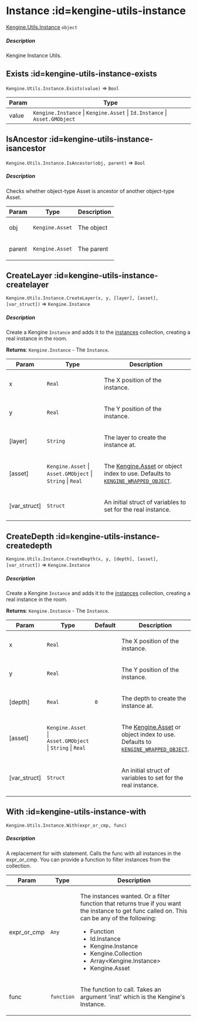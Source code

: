 # Instance  :id=kengine-utils-instance

[Kengine.Utils.Instance](Kengine.Utils.Instance) <code>object</code>
<!-- tabs:start -->


##### **Description**

Kengine Instance Utils.


<!-- tabs:end -->

## Exists  :id=kengine-utils-instance-exists

`Kengine.Utils.Instance.Exists(value)` ⇒ <code>Bool</code>
<!-- tabs:start -->



| Param | Type |
| --- | --- |
| value | <code>Kengine.Instance</code> \| <code>Kengine.Asset</code> \| <code>Id.Instance</code> \| <code>Asset.GMObject</code> | 

<!-- tabs:end -->

## IsAncestor  :id=kengine-utils-instance-isancestor

`Kengine.Utils.Instance.IsAncestor(obj, parent)` ⇒ <code>Bool</code>
<!-- tabs:start -->


##### **Description**

Checks whether object-type Asset is ancestor of another object-type Asset.



| Param | Type | Description |
| --- | --- | --- |
| obj | <code>Kengine.Asset</code> | <p>The object</p> |
| parent | <code>Kengine.Asset</code> | <p>The parent</p> |

<!-- tabs:end -->

## CreateLayer  :id=kengine-utils-instance-createlayer

`Kengine.Utils.Instance.CreateLayer(x, y, [layer], [asset], [var_struct])` ⇒ <code>Kengine.Instance</code>
<!-- tabs:start -->


##### **Description**

Create a Kengine <code>Instance</code> and adds it to the [instances](Kengine?id=kengine.instances) collection, creating a real instance in the room.


**Returns**: <code>Kengine.Instance</code> - The <code>Instance</code>.  

| Param | Type | Description |
| --- | --- | --- |
| x | <code>Real</code> | <p>The X position of the instance.</p> |
| y | <code>Real</code> | <p>The Y position of the instance.</p> |
| [layer] | <code>String</code> | <p>The layer to create the instance at.</p> |
| [asset] | <code>Kengine.Asset</code> \| <code>Asset.GMObject</code> \| <code>String</code> \| <code>Real</code> | <p>The [Kengine.Asset](Kengine?id=kengine.asset) or object index to use. Defaults to <code>[KENGINE_WRAPPED_OBJECT](KENGINE_WRAPPED_OBJECT)</code>.</p> |
| [var_struct] | <code>Struct</code> | <p>An initial struct of variables to set for the real instance.</p> |

<!-- tabs:end -->

## CreateDepth  :id=kengine-utils-instance-createdepth

`Kengine.Utils.Instance.CreateDepth(x, y, [depth], [asset], [var_struct])` ⇒ <code>Kengine.Instance</code>
<!-- tabs:start -->


##### **Description**

Create a Kengine <code>Instance</code> and adds it to the [instances](Kengine?id=kengine.instances) collection, creating a real instance in the room.


**Returns**: <code>Kengine.Instance</code> - The <code>Instance</code>.  

| Param | Type | Default | Description |
| --- | --- | --- | --- |
| x | <code>Real</code> |  | <p>The X position of the instance.</p> |
| y | <code>Real</code> |  | <p>The Y position of the instance.</p> |
| [depth] | <code>Real</code> | <code>0</code> | <p>The depth to create the instance at.</p> |
| [asset] | <code>Kengine.Asset</code> \| <code>Asset.GMObject</code> \| <code>String</code> \| <code>Real</code> |  | <p>The [Kengine.Asset](Kengine?id=kengine.asset) or object index to use. Defaults to <code>[KENGINE_WRAPPED_OBJECT](KENGINE_WRAPPED_OBJECT)</code>.</p> |
| [var_struct] | <code>Struct</code> |  | <p>An initial struct of variables to set for the real instance.</p> |

<!-- tabs:end -->

## With  :id=kengine-utils-instance-with

`Kengine.Utils.Instance.With(expr_or_cmp, func)`
<!-- tabs:start -->


##### **Description**

A replacement for with statement. Calls the func with all instances in the expr_or_cmp. You can provide a function to filter instances from the collection.



| Param | Type | Description |
| --- | --- | --- |
| expr_or_cmp | <code>Any</code> | <p>The instances wanted. Or a filter function that returns true if you want the instance to get func called on. This can be any of the following:</p> <ul> <li>Function</li> <li>Id.Instance</li> <li>Kengine.Instance</li> <li>Kengine.Collection</li> <li>Array&lt;Kengine.Instance&gt;</li> <li>Kengine.Asset</li> </ul> |
| func | <code>function</code> | <p>The function to call. Takes an argument 'inst' which is the Kengine's Instance.</p> |

<!-- tabs:end -->

